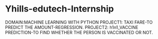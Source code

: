 # Yhills-edutech-Internship
DOMAIN:MACHINE LEARNING WITH PYTHON  PROJECT1: TAXI FARE-TO PREDICT THE AMOUNT-REGRESSION.  PROJECT2: h1n1_VACCINE PREDICTION-TO FIND WHETHER THE PERSON IS VACCINATED OR NOT.

